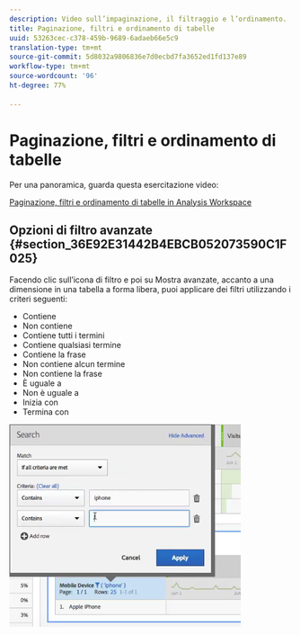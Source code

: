 ```yaml
---
description: Video sull’impaginazione, il filtraggio e l’ordinamento.
title: Paginazione, filtri e ordinamento di tabelle
uuid: 53263cec-c378-459b-9689-6adaeb66e5c9
translation-type: tm+mt
source-git-commit: 5d8032a9806836e7d0ecbd7fa3652ed1fd137e89
workflow-type: tm+mt
source-wordcount: '96'
ht-degree: 77%

---
```



# Paginazione, filtri e ordinamento di tabelle

Per una panoramica, guarda questa esercitazione video:

[Paginazione, filtri e ordinamento di tabelle in Analysis Workspace](https://docs.adobe.com/help/en/analytics-learn/tutorials/analysis-workspace/building-freeform-tables/pagination-filtering-sorting-tables.html)

## Opzioni di filtro avanzate {#section_36E92E31442B4EBCB052073590C1F025}

Facendo clic sull’icona di filtro e poi su Mostra avanzate, accanto a una dimensione in una tabella a forma libera, puoi applicare dei filtri utilizzando i criteri seguenti:

* Contiene
* Non contiene
* Contiene tutti i termini
* Contiene qualsiasi termine
* Contiene la frase
* Non contiene alcun termine
* Non contiene la frase
* È uguale a
* Non è uguale a
* Inizia con
* Termina con

![](assets/advanced-filter.png)

